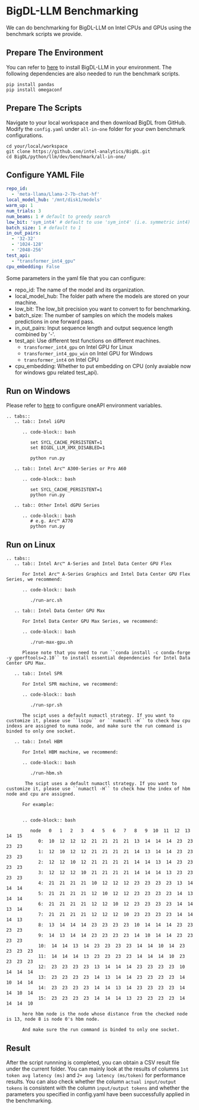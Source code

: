 # BigDL-LLM Benchmarking

We can do benchmarking for BigDL-LLM on Intel CPUs and GPUs using the benchmark scripts we provide.

## Prepare The Environment

You can refer to [here](https://bigdl.readthedocs.io/en/latest/doc/LLM/Overview/install.html) to install BigDL-LLM in your environment. The following dependencies are also needed to run the benchmark scripts.

```
pip install pandas
pip install omegaconf
```

## Prepare The Scripts

Navigate to your local workspace and then download BigDL from GitHub. Modify the `config.yaml` under `all-in-one` folder for your own benchmark configurations.

```
cd your/local/workspace
git clone https://github.com/intel-analytics/BigDL.git
cd BigDL/python/llm/dev/benchmark/all-in-one/
```

## Configure YAML File

```yaml
repo_id:
  - 'meta-llama/Llama-2-7b-chat-hf'
local_model_hub: '/mnt/disk1/models'
warm_up: 1
num_trials: 3
num_beams: 1 # default to greedy search
low_bit: 'sym_int4' # default to use 'sym_int4' (i.e. symmetric int4)
batch_size: 1 # default to 1
in_out_pairs:
  - '32-32'
  - '1024-128'
  - '2048-256'
test_api:
  - "transformer_int4_gpu"
cpu_embedding: False
```

Some parameters in the yaml file that you can configure:

- repo_id: The name of the model and its organization.
- local_model_hub: The folder path where the models are stored on your machine.
- low_bit: The low_bit precision you want to convert to for benchmarking.
- batch_size: The number of samples on which the models makes predictions in one forward pass.
- in_out_pairs: Input sequence length and output sequence length combined by '-'.
- test_api: Use different test functions on different machines.
  - `transformer_int4_gpu` on Intel GPU for Linux
  - `transformer_int4_gpu_win` on Intel GPU for Windows
  - `transformer_int4` on Intel CPU
- cpu_embedding: Whether to put embedding on CPU (only avaiable now for windows gpu related test_api).

## Run on Windows

Please refer to [here](https://bigdl.readthedocs.io/en/latest/doc/LLM/Overview/install_gpu.html#runtime-configuration) to configure oneAPI environment variables.

```eval_rst
.. tabs::
   .. tab:: Intel iGPU

      .. code-block:: bash

         set SYCL_CACHE_PERSISTENT=1
         set BIGDL_LLM_XMX_DISABLED=1

         python run.py

   .. tab:: Intel Arc™ A300-Series or Pro A60

      .. code-block:: bash

         set SYCL_CACHE_PERSISTENT=1
         python run.py

   .. tab:: Other Intel dGPU Series

      .. code-block:: bash
         # e.g. Arc™ A770
         python run.py

```

## Run on Linux

```eval_rst
.. tabs::
   .. tab:: Intel Arc™ A-Series and Intel Data Center GPU Flex

      For Intel Arc™ A-Series Graphics and Intel Data Center GPU Flex Series, we recommend:

      .. code-block:: bash

         ./run-arc.sh

   .. tab:: Intel Data Center GPU Max

      For Intel Data Center GPU Max Series, we recommend:

      .. code-block:: bash

         ./run-max-gpu.sh

      Please note that you need to run ``conda install -c conda-forge -y gperftools=2.10`` to install essential dependencies for Intel Data Center GPU Max.

   .. tab:: Intel SPR

      For Intel SPR machine, we recommend:

      .. code-block:: bash

         ./run-spr.sh

      The scipt uses a default numactl strategy. If you want to customize it, please use ``lscpu`` or ``numactl -H`` to check how cpu indexs are assigned to numa node, and make sure the run command is binded to only one socket.

   .. tab:: Intel HBM

      For Intel HBM machine, we recommend:

      .. code-block:: bash

         ./run-hbm.sh

       The scipt uses a default numactl strategy. If you want to customize it, please use ``numactl -H`` to check how the index of hbm node and cpu are assigned.
      
      For example:


      .. code-block:: bash

         node   0   1   2   3   4   5   6   7   8   9  10  11  12  13  14  15
            0:  10  12  12  12  21  21  21  21  13  14  14  14  23  23  23  23
            1:  12  10  12  12  21  21  21  21  14  13  14  14  23  23  23  23
            2:  12  12  10  12  21  21  21  21  14  14  13  14  23  23  23  23
            3:  12  12  12  10  21  21  21  21  14  14  14  13  23  23  23  23
            4:  21  21  21  21  10  12  12  12  23  23  23  23  13  14  14  14
            5:  21  21  21  21  12  10  12  12  23  23  23  23  14  13  14  14
            6:  21  21  21  21  12  12  10  12  23  23  23  23  14  14  13  14
            7:  21  21  21  21  12  12  12  10  23  23  23  23  14  14  14  13
            8:  13  14  14  14  23  23  23  23  10  14  14  14  23  23  23  23
            9:  14  13  14  14  23  23  23  23  14  10  14  14  23  23  23  23
            10:  14  14  13  14  23  23  23  23  14  14  10  14  23  23  23  23
            11:  14  14  14  13  23  23  23  23  14  14  14  10  23  23  23  23
            12:  23  23  23  23  13  14  14  14  23  23  23  23  10  14  14  14
            13:  23  23  23  23  14  13  14  14  23  23  23  23  14  10  14  14
            14:  23  23  23  23  14  14  13  14  23  23  23  23  14  14  10  14
            15:  23  23  23  23  14  14  14  13  23  23  23  23  14  14  14  10

      here hbm node is the node whose distance from the checked node is 13, node 8 is node 0's hbm node.

      And make sure the run command is binded to only one socket.

```

## Result

After the script runnning is completed, you can obtain a CSV result file under the current folder. You can mainly look at the results of columns `1st token avg latency (ms)` and `2+ avg latency (ms/token)` for  performance results. You can also check whether the column `actual input/output tokens` is consistent with the column `input/output tokens` and whether the parameters you specified in config.yaml have been successfully applied in the benchmarking.